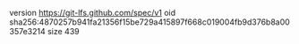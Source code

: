 version https://git-lfs.github.com/spec/v1
oid sha256:4870257b941fa21356f15be729a415897f668c019004fb9d376b8a00357e3214
size 439
